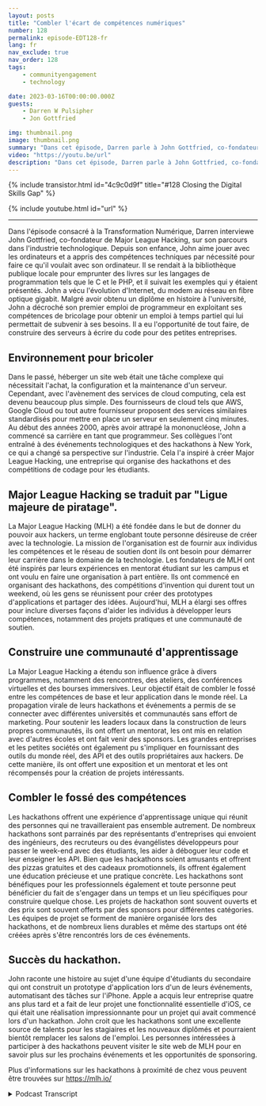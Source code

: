 ```yaml
---
layout: posts
title: "Combler l'écart de compétences numériques"
number: 128
permalink: episode-EDT128-fr
lang: fr
nav_exclude: true
nav_order: 128
tags:
    - communityengagement
    - technology

date: 2023-03-16T00:00:00.000Z
guests:
    - Darren W Pulsipher
    - Jon Gottfried

img: thumbnail.png
image: thumbnail.png
summary: "Dans cet épisode, Darren parle à John Gottfried, co-fondateur de Major League Hacking, de la fermeture de l'écart de compétences numériques grâce à un travail collaboratif pratique utilisant des hackathons."
video: "https://youtu.be/url"
description: "Dans cet épisode, Darren parle à John Gottfried, co-fondateur de Major League Hacking, de la fermeture de l'écart de compétences numériques grâce à un travail collaboratif pratique utilisant des hackathons."
---
```


<div>
{% include transistor.html id="4c9c0d9f" title="#128 Closing the Digital Skills Gap" %}

{% include youtube.html id="url" %}
</div>

---

Dans l'épisode consacré à la Transformation Numérique, Darren interviewe John Gottfried, co-fondateur de Major League Hacking, sur son parcours dans l'industrie technologique. Depuis son enfance, John aime jouer avec les ordinateurs et a appris des compétences techniques par nécessité pour faire ce qu'il voulait avec son ordinateur. Il se rendait à la bibliothèque publique locale pour emprunter des livres sur les langages de programmation tels que le C et le PHP, et il suivait les exemples qui y étaient présentés. John a vécu l'évolution d'Internet, du modem au réseau en fibre optique gigabit. Malgré avoir obtenu un diplôme en histoire à l'université, John a décroché son premier emploi de programmeur en exploitant ses compétences de bricolage pour obtenir un emploi à temps partiel qui lui permettait de subvenir à ses besoins. Il a eu l'opportunité de tout faire, de construire des serveurs à écrire du code pour des petites entreprises.

## Environnement pour bricoler

Dans le passé, héberger un site web était une tâche complexe qui nécessitait l'achat, la configuration et la maintenance d'un serveur. Cependant, avec l'avènement des services de cloud computing, cela est devenu beaucoup plus simple. Des fournisseurs de cloud tels que AWS, Google Cloud ou tout autre fournisseur proposent des services similaires standardisés pour mettre en place un serveur en seulement cinq minutes. Au début des années 2000, après avoir attrapé la mononucléose, John a commencé sa carrière en tant que programmeur. Ses collègues l'ont entraîné à des événements technologiques et des hackathons à New York, ce qui a changé sa perspective sur l'industrie. Cela l'a inspiré à créer Major League Hacking, une entreprise qui organise des hackathons et des compétitions de codage pour les étudiants.

## Major League Hacking se traduit par "Ligue majeure de piratage".

La Major League Hacking (MLH) a été fondée dans le but de donner du pouvoir aux hackers, un terme englobant toute personne désireuse de créer avec la technologie. La mission de l'organisation est de fournir aux individus les compétences et le réseau de soutien dont ils ont besoin pour démarrer leur carrière dans le domaine de la technologie. Les fondateurs de MLH ont été inspirés par leurs expériences en mentorat étudiant sur les campus et ont voulu en faire une organisation à part entière. Ils ont commencé en organisant des hackathons, des compétitions d'invention qui durent tout un weekend, où les gens se réunissent pour créer des prototypes d'applications et partager des idées. Aujourd'hui, MLH a élargi ses offres pour inclure diverses façons d'aider les individus à développer leurs compétences, notamment des projets pratiques et une communauté de soutien.

## Construire une communauté d'apprentissage

La Major League Hacking a étendu son influence grâce à divers programmes, notamment des rencontres, des ateliers, des conférences virtuelles et des bourses immersives. Leur objectif était de combler le fossé entre les compétences de base et leur application dans le monde réel. La propagation virale de leurs hackathons et événements a permis de se connecter avec différentes universités et communautés sans effort de marketing. Pour soutenir les leaders locaux dans la construction de leurs propres communautés, ils ont offert un mentorat, les ont mis en relation avec d'autres écoles et ont fait venir des sponsors. Les grandes entreprises et les petites sociétés ont également pu s'impliquer en fournissant des outils du monde réel, des API et des outils propriétaires aux hackers. De cette manière, ils ont offert une exposition et un mentorat et les ont récompensés pour la création de projets intéressants.

## Combler le fossé des compétences

Les hackathons offrent une expérience d'apprentissage unique qui réunit des personnes qui ne travailleraient pas ensemble autrement. De nombreux hackathons sont parrainés par des représentants d'entreprises qui envoient des ingénieurs, des recruteurs ou des évangélistes développeurs pour passer le week-end avec des étudiants, les aider à déboguer leur code et leur enseigner les API. Bien que les hackathons soient amusants et offrent des pizzas gratuites et des cadeaux promotionnels, ils offrent également une éducation précieuse et une pratique concrète. Les hackathons sont bénéfiques pour les professionnels également et toute personne peut bénéficier du fait de s'engager dans un temps et un lieu spécifiques pour construire quelque chose. Les projets de hackathon sont souvent ouverts et des prix sont souvent offerts par des sponsors pour différentes catégories. Les équipes de projet se forment de manière organisée lors des hackathons, et de nombreux liens durables et même des startups ont été créées après s'être rencontrés lors de ces événements.

## Succès du hackathon.

John raconte une histoire au sujet d'une équipe d'étudiants du secondaire qui ont construit un prototype d'application lors d'un de leurs événements, automatisant des tâches sur l'iPhone. Apple a acquis leur entreprise quatre ans plus tard et a fait de leur projet une fonctionnalité essentielle d'iOS, ce qui était une réalisation impressionnante pour un projet qui avait commencé lors d'un hackathon. John croit que les hackathons sont une excellente source de talents pour les stagiaires et les nouveaux diplômés et pourraient bientôt remplacer les salons de l'emploi. Les personnes intéressées à participer à des hackathons peuvent visiter le site web de MLH pour en savoir plus sur les prochains événements et les opportunités de sponsoring.

Plus d'informations sur les hackathons à proximité de chez vous peuvent être trouvées sur https://mlh.io/



<details>
<summary> Podcast Transcript </summary>

<p></p>

</details>
